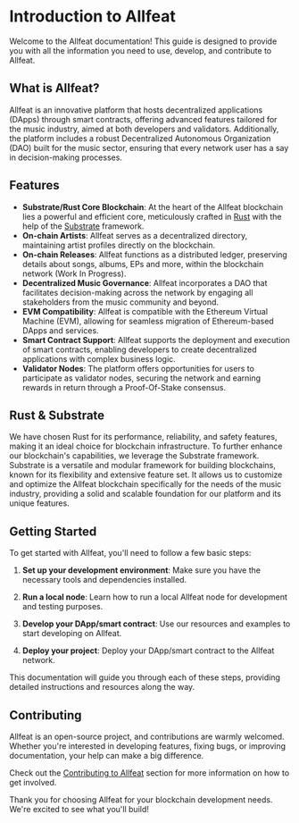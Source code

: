 # Introduction to Allfeat

Welcome to the Allfeat documentation! This guide is designed to provide you with all the information you need to use, develop, and contribute to Allfeat. 

## What is Allfeat?

Allfeat is an innovative platform that hosts decentralized applications (DApps) through smart contracts, offering advanced features tailored for the music industry, aimed at both developers and validators. 
Additionally, the platform includes a robust Decentralized Autonomous Organization (DAO) built for the music sector, ensuring that every network user has a say in decision-making processes.

## Features

- **Substrate/Rust Core Blockchain**: At the heart of the Allfeat blockchain lies a powerful and efficient core, meticulously crafted in [Rust](https://www.rust-lang.org/) with the help of the [Substrate](https://substrate.dev) framework.
- **On-chain Artists**: Allfeat serves as a decentralized directory, maintaining artist profiles directly on the blockchain.
- **On-chain Releases**: Allfeat functions as a distributed ledger, preserving details about songs, albums, EPs and more, within the blockchain network (Work In Progress).
- **Decentralized Music Governance**: Allfeat incorporates a DAO that facilitates decision-making across the network by engaging all stakeholders from the music community and beyond.
- **EVM Compatibility**: Allfeat is compatible with the Ethereum Virtual Machine (EVM), allowing for seamless migration of Ethereum-based DApps and services.
- **Smart Contract Support**: Allfeat supports the deployment and execution of smart contracts, enabling developers to create decentralized applications with complex business logic.
- **Validator Nodes**: The platform offers opportunities for users to participate as validator nodes, securing the network and earning rewards in return through a Proof-Of-Stake consensus.

## Rust & Substrate

We have chosen Rust for its performance, reliability, and safety features, making it an ideal choice for blockchain infrastructure.
To further enhance our blockchain's capabilities, we leverage the Substrate framework. Substrate is a versatile and modular framework for building blockchains, known for its flexibility and extensive feature set. 
It allows us to customize and optimize the Allfeat blockchain specifically for the needs of the music industry, providing a solid and scalable foundation for our platform and its unique features.

## Getting Started

To get started with Allfeat, you'll need to follow a few basic steps:

1. **Set up your development environment**: Make sure you have the necessary tools and dependencies installed.

2. **Run a local node**: Learn how to run a local Allfeat node for development and testing purposes.

3. **Develop your DApp/smart contract**: Use our resources and examples to start developing on Allfeat.

4. **Deploy your project**: Deploy your DApp/smart contract to the Allfeat network.

This documentation will guide you through each of these steps, providing detailed instructions and resources along the way.

## Contributing

Allfeat is an open-source project, and contributions are warmly welcomed. Whether you're interested in developing features, fixing bugs, or improving documentation, your help can make a big difference.

Check out the [Contributing to Allfeat](contributing.md) section for more information on how to get involved.

Thank you for choosing Allfeat for your blockchain development needs. We're excited to see what you'll build!
